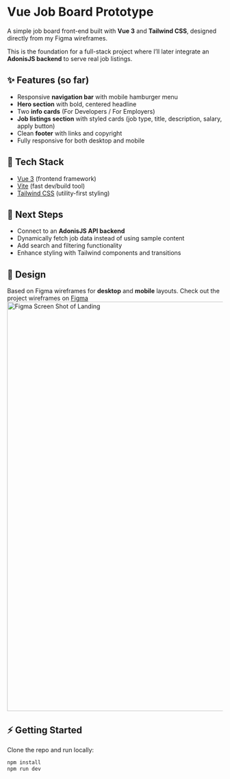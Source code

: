 # Vue Job Board Prototype

A simple job board front-end built with **Vue 3** and **Tailwind CSS**, designed directly from my Figma wireframes.  

This is the foundation for a full-stack project where I’ll later integrate an **AdonisJS backend** to serve real job listings.

## ✨ Features (so far)
- Responsive **navigation bar** with mobile hamburger menu
- **Hero section** with bold, centered headline
- Two **info cards** (For Developers / For Employers)
- **Job listings section** with styled cards (job type, title, description, salary, apply button)
- Clean **footer** with links and copyright
- Fully responsive for both desktop and mobile

## 🚀 Tech Stack
- [Vue 3](https://vuejs.org/) (frontend framework)
- [Vite](https://vitejs.dev/) (fast dev/build tool)
- [Tailwind CSS](https://tailwindcss.com/) (utility-first styling)

## 🎯 Next Steps
- Connect to an **AdonisJS API backend**
- Dynamically fetch job data instead of using sample content
- Add search and filtering functionality
- Enhance styling with Tailwind components and transitions

## 📸 Design
Based on Figma wireframes for **desktop** and **mobile** layouts.
Check out the project wireframes on [Figma](https://www.figma.com/file/jpYtCxJX4KsUeUbzPhj9Ly?type=whiteboard) 
<img width="1470" height="956" alt="Figma Screen Shot of Landing" src="https://github.com/user-attachments/assets/9d901175-a6aa-4fd3-ae6c-ab82b1e9e3e5" />


## ⚡ Getting Started
Clone the repo and run locally:

```bash
npm install
npm run dev



